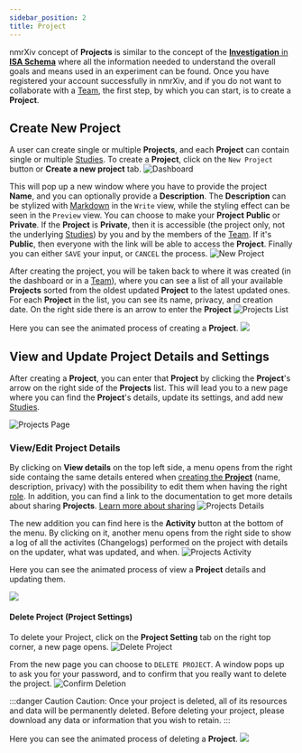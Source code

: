 ```yaml
---
sidebar_position: 2
title: Project
---
```


nmrXiv concept of **Projects** is similar to the concept of the [**Investigation** in **ISA Schema**](https://isa-specs.readthedocs.io/en/latest/isamodel.html#investigation) where all the information needed to understand the overall goals and means used in an experiment can be found. Once you have registered your account successfully in nmrXiv, and if you do not want to collaborate with a [Team](https://docs.nmrxiv.org/docs/submission-guides/Teams), the first step, by which you can start, is to create a **Project**.

## Create New Project
A user can create single or multiple **Projects**, and each **Project** can contain single or multiple [Studies](https://docs.nmrxiv.org/docs/submission-guides/study).
To create a **Project**, click on the `New Project` button or **Create a new project** tab. 
![Dashboard](/img/project/dashboard.png) 

This will pop up a new window where you have to provide the project **Name**, and you can optionally provide a **Description**. The **Description** can be stylized with [Markdown](https://www.markdownguide.org/) in the `Write` view, while the styling effect can be seen in the `Preview` view. You can choose to make your **Project** **Public** or **Private**. If the **Project** is **Private**, then it is accessible (the project only, not the underlying [Studies](https://docs.nmrxiv.org/docs/submission-guides/study)) by you and by the members of the [Team](https://docs.nmrxiv.org/docs/submission-guides/Teams). If it's **Public**, then everyone with the link will be able to access the **Project**.
Finally you can either `SAVE` your input, or `CANCEL` the process.
![New Project](/img/project/new-project.png) 

After creating the project, you will be taken back to where it was created (in the dashboard or in a [Team](https://docs.nmrxiv.org/docs/submission-guides/Teams)), where you can see a list of all your available **Projects** sorted from the oldest updated **Project** to the latest updated ones. For each **Project** in the list, you can see its name, privacy, and creation date. On the right side there is an arrow to enter the **Project**
![Projects List](/img/project/projects-list.png) 

Here you can see the animated process of creating a **Project**.
<img src="/img/project/create.gif"/>

## View and Update Project Details and Settings
After creating a **Project**, you can enter that **Project** by clicking the **Project**'s  arrow on the right side of the **Projects** list. This will lead you to a new page where you can find the **Project**'s details, update its settings, and add new [Studies](https://docs.nmrxiv.org/docs/submission-guides/study). 

![Projects Page](/img/project/project-page.png) 

### View/Edit Project Details
By clicking on **View details** on the top left side, a menu opens from the right side containg the same details entered when [creating the **Project**](#create-new-project)   (name, description, privacy) with the possibility to edit them when having the right [role](https://docs.nmrxiv.org/docs/submission-guides/Teams#roles-and-permissions). In addition, you can find a link to the documentation to get more details about sharing **Projects**. [Learn more about sharing](#)
![Projects Details](/img/project/project-details.png) 

The new addition you can find here is the **Activity** button at the bottom of the menu. By clicking on it, another menu opens from the right side to show a log of all the activites (Changelogs) performed on the project with details on the updater, what was updated, and when. 
![Projects Activity](/img/project/project-activity.png) 

Here you can see the animated process of view a **Project** details and updating them.

<img src="/img/project/update.gif"/>


#### Delete Project (Project Settings)
To delete your Project, click on the **Project Setting** tab on the right top corner, a new page opens.
![Delete Project](/img/project/project-delete.png) 

From the new page you can choose to `DELETE PROJECT`. A window pops up to ask you for your password, and to confirm that you really want to delete the project. 
![Confirm Deletion](/img/project/delete-confirm.png) 


:::danger Caution
Caution: Once your project is deleted, all of its resources and data will be permanently deleted. Before deleting your project, please download any data or information that you wish to retain.
:::

Here you can see the animated process of deleting a **Project**.
<img src="/img/project/delete.gif"/>


